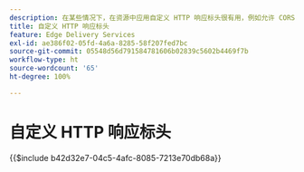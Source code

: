 ```yaml
---
description: 在某些情况下，在资源中应用自定义 HTTP 响应标头很有用，例如允许 CORS。如果要指定标题，请在 Sharepoint 或 Google Drive 中网站的“/.hhelix”文件夹中创建 Excel 工作簿或 Google Sheets 工作簿，在 SharePoint 中称为“headers.xlsx”，在 Google Drive 中称为“headers”。
title: 自定义 HTTP 响应标头
feature: Edge Delivery Services
exl-id: ae386f02-05fd-4a6a-8285-58f207fed7bc
source-git-commit: 05548d56d791584781606b02839c5602b4469f7b
workflow-type: ht
source-wordcount: '65'
ht-degree: 100%

---
```


# 自定义 HTTP 响应标头

{{$include b42d32e7-04c5-4afc-8085-7213e70db68a}}
